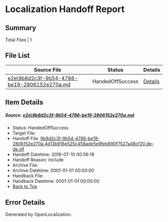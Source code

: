 # <a name='report-top'></a> Localization Handoff Report

## Summary
 Total Files | 1

## File List
 Source File | Status | Details 
 ----------- | ------ | ------- 
 [e2e\9b8d2c3f-9b54-4786-be19-2806152e270a.md](https://github.com/OpenLocalizationTestOrg/oltest/blob/aa7dbfa563b340f4dea41ee55b1b4647b4649d63/e2e/9b8d2c3f-9b54-4786-be19-2806152e270a.md) | HandedOffSuccess | [Details](#c3ba483c789e86390f2df1a61e0885a3fb6dd0441)

## Item Details
##### <a name='c3ba483c789e86390f2df1a61e0885a3fb6dd0441'></a> Source: [e2e\9b8d2c3f-9b54-4786-be19-2806152e270a.md](https://github.com/OpenLocalizationTestOrg/oltest/blob/aa7dbfa563b340f4dea41ee55b1b4647b4649d63/e2e/9b8d2c3f-9b54-4786-be19-2806152e270a.md)
* Status: HandedOffSuccess
* Target File: 
* Handoff File: [9b8d2c3f-9b54-4786-be19-2806152e270a.4d13b916e525c458ade5e9feb690f7527a48cf20.de-de.xlf](https://github.com/OpenLocalizationTestOrg/olhandoff-e2e/blob/56502e10d1b20c53a727983faae23cb053db70f5/ol-handoff/OpenLocalizationTestOrg/oltest-dede-fly/ci/ht/9b8d2c3f-9b54-4786-be19-2806152e270a.4d13b916e525c458ade5e9feb690f7527a48cf20.de-de.xlf)
* Handoff Datetime: 2016-07-10 00:56:18
* Handoff Reason: Include
* Archive File: 
* Archive Datetime: 0001-01-01 00:00:00
* Handback File: 
* Handback Datetime: 0001-01-01 00:00:00
* [Back to Top](#report-top)


## Error Details

Generated by OpenLocalization.
